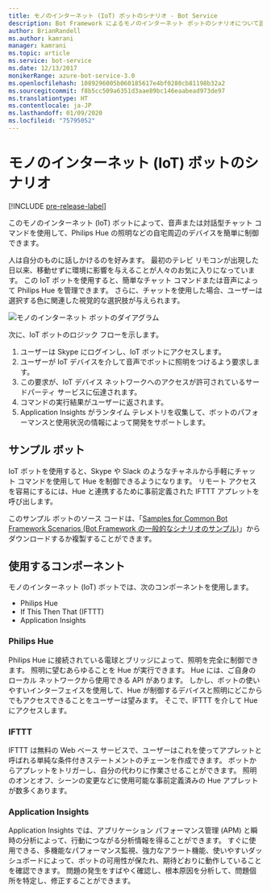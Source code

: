 ```yaml
---
title: モノのインターネット (IoT) ボットのシナリオ - Bot Service
description: Bot Framework によるモノのインターネット ボットのシナリオについて説明します。
author: BrianRandell
ms.author: kamrani
manager: kamrani
ms.topic: article
ms.service: bot-service
ms.date: 12/13/2017
monikerRange: azure-bot-service-3.0
ms.openlocfilehash: 1089296005b060185617e4bf0280cb81198b32a2
ms.sourcegitcommit: f8b5cc509a6351d3aae89bc146eaabead973de97
ms.translationtype: HT
ms.contentlocale: ja-JP
ms.lasthandoff: 01/09/2020
ms.locfileid: "75795052"
---
```

# <a name="internet-of-things-iot-bot-scenario"></a>モノのインターネット (IoT) ボットのシナリオ

[!INCLUDE [pre-release-label](includes/pre-release-label-v3.md)]

このモノのインターネット (IoT) ボットによって、音声または対話型チャット コマンドを使用して、Philips Hue の照明などの自宅周辺のデバイスを簡単に制御できます。

人は自分のものに話しかけるのを好みます。 最初のテレビ リモコンが出現した日以来、移動せずに環境に影響を与えることが人々のお気に入りになっています。 この IoT ボットを使用すると、簡単なチャット コマンドまたは音声によって Philips Hue を管理できます。 さらに、チャットを使用した場合、ユーザーは選択する色に関連した視覚的な選択肢が与えられます。

![モノのインターネット ボットのダイアグラム](~/media/scenarios/bot-service-scenario-iot-bot.png)

次に、IoT ボットのロジック フローを示します。

1. ユーザーは Skype にログインし、IoT ボットにアクセスします。
2. ユーザーが IoT デバイスを介して音声でボットに照明をつけるよう要求します。
3. この要求が、IoT デバイス ネットワークへのアクセスが許可されているサードパーティ サービスに伝達されます。
4. コマンドの実行結果がユーザーに返されます。
5. Application Insights がランタイム テレメトリを収集して、ボットのパフォーマンスと使用状況の情報によって開発をサポートします。

## <a name="sample-bot"></a>サンプル ボット
IoT ボットを使用すると、Skype や Slack のようなチャネルから手軽にチャット コマンドを使用して Hue を制御できるようになります。 リモート アクセスを容易にするには、Hue と連携するために事前定義された IFTTT アプレットを呼び出します。

このサンプル ボットのソース コードは、「[Samples for Common Bot Framework Scenarios (Bot Framework の一般的なシナリオのサンプル)](https://aka.ms/abs-scenarios)」からダウンロードするか複製することができます。

## <a name="components-youll-use"></a>使用するコンポーネント
モノのインターネット (IoT) ボットでは、次のコンポーネントを使用します。
-   Philips Hue
-   If This Then That (IFTTT)
-   Application Insights

### <a name="philips-hue"></a>Philips Hue
Philips Hue に接続されている電球とブリッジによって、照明を完全に制御できます。 照明に望むあらゆることを Hue が実行できます。 Hue には、ご自身のローカル ネットワークから使用できる API があります。 しかし、ボットの使いやすいインターフェイスを使用して、Hue が制御するデバイスと照明にどこからでもアクセスできることをユーザーは望みます。 そこで、IFTTT を介して Hue にアクセスします。

### <a name="ifttt"></a>IFTTT
IFTTT は無料の Web ベース サービスで、ユーザーはこれを使ってアプレットと呼ばれる単純な条件付きステートメントのチェーンを作成できます。 ボットからアプレットをトリガーし、自分の代わりに作業させることができます。 照明のオンとオフ、シーンの変更などに使用可能な事前定義済みの Hue アプレットが数多くあります。

### <a name="application-insights"></a>Application Insights
Application Insights では、アプリケーション パフォーマンス管理 (APM) と瞬時の分析によって、行動につながる分析情報を得ることができます。 すぐに使用できる、多機能なパフォーマンス監視、強力なアラート機能、使いやすいダッシュボードによって、ボットの可用性が保たれ、期待どおりに動作していることを確認できます。 問題の発生をすばやく確認し、根本原因を分析して、問題個所を特定し、修正することができます。
